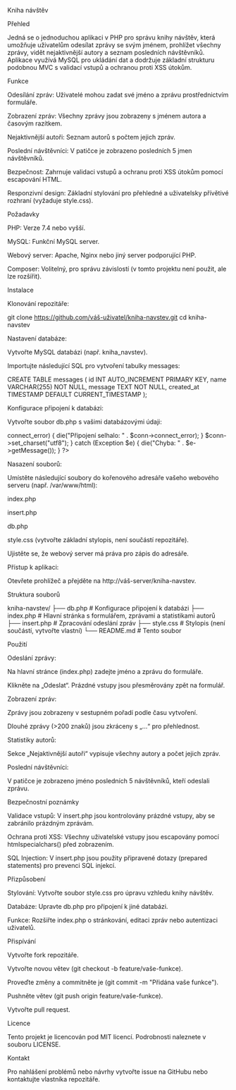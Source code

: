 Kniha návštěv

Přehled

Jedná se o jednoduchou aplikaci v PHP pro správu knihy návštěv, která umožňuje uživatelům odesílat zprávy se svým jménem, prohlížet všechny zprávy, vidět nejaktivnější autory a seznam posledních návštěvníků. Aplikace využívá MySQL pro ukládání dat a dodržuje základní strukturu podobnou MVC s validací vstupů a ochranou proti XSS útokům.

Funkce





Odesílání zpráv: Uživatelé mohou zadat své jméno a zprávu prostřednictvím formuláře.



Zobrazení zpráv: Všechny zprávy jsou zobrazeny s jménem autora a časovým razítkem.



Nejaktivnější autoři: Seznam autorů s počtem jejich zpráv.



Poslední návštěvníci: V patičce je zobrazeno posledních 5 jmen návštěvníků.



Bezpečnost: Zahrnuje validaci vstupů a ochranu proti XSS útokům pomocí escapování HTML.



Responzivní design: Základní stylování pro přehledné a uživatelsky přívětivé rozhraní (vyžaduje style.css).

Požadavky





PHP: Verze 7.4 nebo vyšší.



MySQL: Funkční MySQL server.



Webový server: Apache, Nginx nebo jiný server podporující PHP.



Composer: Volitelný, pro správu závislostí (v tomto projektu není použit, ale lze rozšířit).

Instalace





Klonování repozitáře:

git clone https://github.com/váš-uživatel/kniha-navstev.git
cd kniha-navstev



Nastavení databáze:





Vytvořte MySQL databázi (např. kniha_navstev).



Importujte následující SQL pro vytvoření tabulky messages:

CREATE TABLE messages (
    id INT AUTO_INCREMENT PRIMARY KEY,
    name VARCHAR(255) NOT NULL,
    message TEXT NOT NULL,
    created_at TIMESTAMP DEFAULT CURRENT_TIMESTAMP
);



Konfigurace připojení k databázi:





Vytvořte soubor db.php s vašimi databázovými údaji:

<?php
$host = 'localhost';
$dbname = 'kniha_navstev';
$username = 'váš_uživatel';
$password = 'vaše_heslo';

try {
    $conn = new mysqli($host, $username, $password, $dbname);
    if ($conn->connect_error) {
        die("Připojení selhalo: " . $conn->connect_error);
    }
    $conn->set_charset("utf8");
} catch (Exception $e) {
    die("Chyba: " . $e->getMessage());
}
?>



Nasazení souborů:





Umístěte následující soubory do kořenového adresáře vašeho webového serveru (např. /var/www/html):





index.php



insert.php



db.php



style.css (vytvořte základní stylopis, není součástí repozitáře).



Ujistěte se, že webový server má práva pro zápis do adresáře.



Přístup k aplikaci:





Otevřete prohlížeč a přejděte na http://váš-server/kniha-navstev.

Struktura souborů

kniha-navstev/
├── db.php          # Konfigurace připojení k databázi
├── index.php       # Hlavní stránka s formulářem, zprávami a statistikami autorů
├── insert.php      # Zpracování odeslání zpráv
├── style.css       # Stylopis (není součástí, vytvořte vlastní)
└── README.md       # Tento soubor

Použití





Odeslání zprávy:





Na hlavní stránce (index.php) zadejte jméno a zprávu do formuláře.



Klikněte na „Odeslat“. Prázdné vstupy jsou přesměrovány zpět na formulář.



Zobrazení zpráv:





Zprávy jsou zobrazeny v sestupném pořadí podle času vytvoření.



Dlouhé zprávy (>200 znaků) jsou zkráceny s „...“ pro přehlednost.



Statistiky autorů:





Sekce „Nejaktivnější autoři“ vypisuje všechny autory a počet jejich zpráv.



Poslední návštěvníci:





V patičce je zobrazeno jméno posledních 5 návštěvníků, kteří odeslali zprávu.

Bezpečnostní poznámky





Validace vstupů: V insert.php jsou kontrolovány prázdné vstupy, aby se zabránilo prázdným zprávám.



Ochrana proti XSS: Všechny uživatelské vstupy jsou escapovány pomocí htmlspecialchars() před zobrazením.



SQL Injection: V insert.php jsou použity připravené dotazy (prepared statements) pro prevenci SQL injekcí.

Přizpůsobení





Stylování: Vytvořte soubor style.css pro úpravu vzhledu knihy návštěv.



Databáze: Upravte db.php pro připojení k jiné databázi.



Funkce: Rozšiřte index.php o stránkování, editaci zpráv nebo autentizaci uživatelů.

Přispívání





Vytvořte fork repozitáře.



Vytvořte novou větev (git checkout -b feature/vaše-funkce).



Proveďte změny a commitněte je (git commit -m "Přidána vaše funkce").



Pushněte větev (git push origin feature/vaše-funkce).



Vytvořte pull request.

Licence

Tento projekt je licencován pod MIT licencí. Podrobnosti naleznete v souboru LICENSE.

Kontakt

Pro nahlášení problémů nebo návrhy vytvořte issue na GitHubu nebo kontaktujte vlastníka repozitáře.
